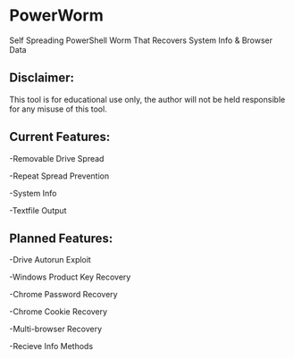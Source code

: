 # PowerWorm

Self Spreading PowerShell Worm That Recovers System Info & Browser Data

## **Disclaimer:**

This tool is for educational use only, the author will not be held responsible for any misuse of this tool.

## **Current Features:**

-Removable Drive Spread

-Repeat Spread Prevention

-System Info

-Textfile Output

## **Planned Features:**

-Drive Autorun Exploit

-Windows Product Key Recovery

-Chrome Password Recovery

-Chrome Cookie Recovery

-Multi-browser Recovery

-Recieve Info Methods

